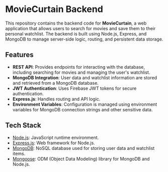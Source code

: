 # MovieCurtain Backend

This repository contains the backend code for **MovieCurtain**, a web application that allows users to search for movies and save them to their personal watchlist. The backend is built using Node.js, Express, and MongoDB to manage server-side logic, routing, and persistent data storage.

## Features

- **REST API**: Provides endpoints for interacting with the database, including searching for movies and managing the user's watchlist.
- **MongoDB Integration**: User data and watchlist information are stored and retrieved from a MongoDB database.
- **JWT Authentication**: Uses Firebase JWT tokens for secure authentication.
- **Express.js**: Handles routing and API logic.
- **Environment Variables**: Configuration is managed using environment variables for MongoDB connection strings and other sensitive data.

## Tech Stack

- [Node.js](https://nodejs.org/): JavaScript runtime environment.
- [Express.js](https://expressjs.com/): Web framework for Node.js.
- [MongoDB](https://www.mongodb.com/): NoSQL database used for storing user data and watchlist items.
- [Mongoose](https://mongoosejs.com/): ODM (Object Data Modeling) library for MongoDB and Node.js.


